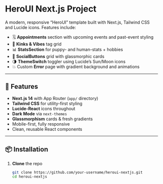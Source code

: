 # HeroUI Next.js Project

A modern, responsive “HeroUI” template built with Next.js, Tailwind CSS and Lucide icons. Features include:

- 🗓️ **Appointments** section with upcoming events and past-event styling  
- 🎉 **Kinks & Vibes** tag grid  
- 📊 **StatsSection** for puppy- and human-stats + hobbies  
- 🔗 **SocialButtons** grid with glassmorphic cards  
- 🌗 **ThemeSwitch** toggler using Lucide’s Sun/Moon icons  
- 💥 Custom **Error** page with gradient background and animations  

---

## 🚀 Features

- **Next.js 14** with App Router (`app/` directory)  
- **Tailwind CSS** for utility-first styling  
- **Lucide-React** icons throughout  
- **Dark Mode** via `next-themes`  
- **Glassmorphism** cards & fresh gradients  
- Mobile-first, fully responsive  
- Clean, reusable React components  

---

## 📦 Installation

1. **Clone** the repo  
   ```bash
   git clone https://github.com/your-username/heroui-nextjs.git
   cd heroui-nextjs
